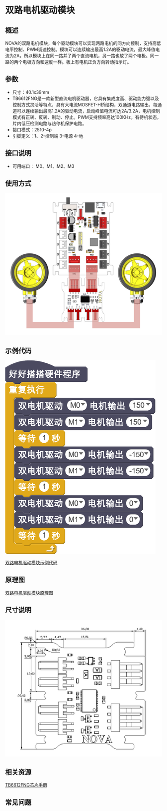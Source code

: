 # 双路电机驱动模块

## 概述

NOVA的双路电机模块，每个驱动模块可以实现两路电机的同方向控制，支持高低电平控制、PWM调速控制。模块可以连续输出最高1.2A的驱动电流，最大峰值电流为2A，所以模块上在同一路并了两个直流电机，另一路也放了两个电极。同一路的两个电极方向和速度一样。板上有电机正负方向转动指示灯。

## 参数

* 尺寸：40.1x39mm
* TB6612FNG是一款新型直流电机驱动器，它具有集成度高、驱动能力强以及控制方式灵活等特点，具有大电流MOSFET-H桥结构，双通道电路输出，每通道可以连续输出最高1.2A的驱动电流，启动峰值电流可达2A/3.2A，电机控制模式有正转、反转、制动、停止。PWM支持频率高达100KHz。有待机状态，片内低压检测电路与热停机保护电路。
* 接口模式：2510-4p
* 引脚定义：1、2-控制端 3-电源 4-地

## 接口说明

* 可用端口： M0、M1、M2、M3

## 使用方式

![](../../.gitbook/assets/57.png)

## 示例代码

![](../../.gitbook/assets/58.png)

[双路电机驱动模块示例代码](http://www.haohaodada.com/show.php?id=950085)

## 原理图

[双路电机驱动模块原理图](https://github.com/Haohaodada-official/docs/blob/master/jiao-xue-chan-pin/pdf/yuan-li-tu/%E5%8F%8C%E8%B7%AF%E7%94%B5%E6%9C%BA%E9%A9%B1%E5%8A%A8%E6%A8%A1%E5%9D%97.pdf)

## 尺寸说明

![](../../.gitbook/assets/125.png)

## 相关资源

[TB6612FNG芯片手册](https://github.com/Haohaodada-official/docs/blob/master/jiao-xue-chan-pin/pdf/xin-pian-shuo-ming/%E5%8F%8C%E8%B7%AF%E7%94%B5%E6%9C%BA-TB6612FNG.PDF)

## 常见问题

